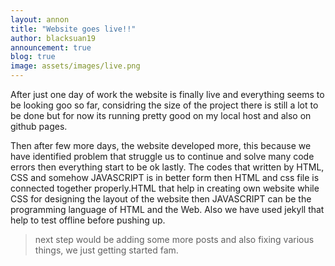 ```yaml
---
layout: annon
title: "Website goes live!!"
author: blacksuan19
announcement: true
blog: true
image: assets/images/live.png
---
```


<p>After just one day of work the website is finally live and everything seems to be looking goo so far, considring the size of the project there is still a lot to be done but for now its running pretty good on my local host and also on github pages.</p>

<p>Then after few more  days, the website developed more, this because we have identified problem that struggle us to continue and solve many code errors then everything start to be ok lastly. The codes that written  by HTML, CSS and somehow JAVASCRIPT is in better form then HTML and css file is connected together properly.HTML that help in creating own website while CSS for designing the layout of the website then JAVASCRIPT can be the programming language of HTML and the Web. Also we have used jekyll that help to test offline before pushing up.</p>

> next step would be adding some more posts and also fixing various things, we just getting started fam.
